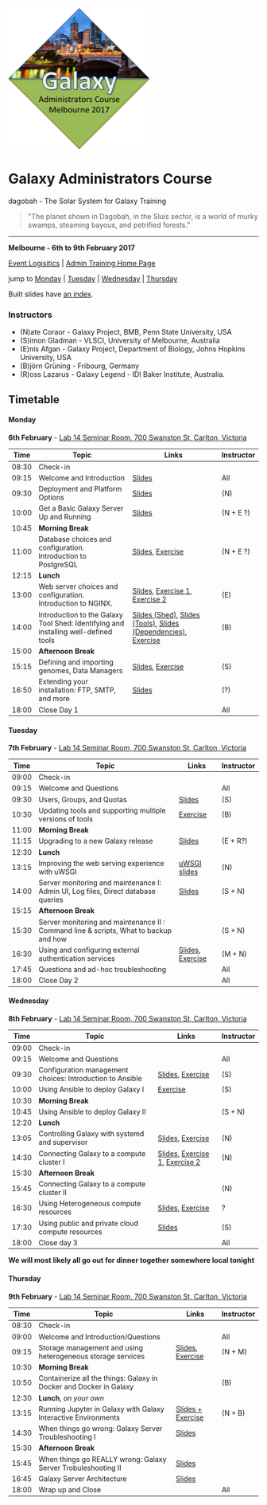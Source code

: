 ![gatc2017_logo.png](docs/shared-images/gatc2017_logo.png)

# Galaxy Administrators Course

dagobah - The Solar System for Galaxy Training
> "The planet shown in Dagobah, in the Sluis sector, is a world of murky swamps, steaming bayous, and petrified forests."

---
**Melbourne - 6th to 9th February 2017**

[Event Logisitics]() | [Admin Training Home Page]()

jump to [Monday](#monday) | [Tuesday](#tuesday) | [Wednesday](#wednesday) | [Thursday](#thursday)

Built slides have [an index](https://gvlproject.github.io/dagobah-training/).

### Instructors

* (N)ate Coraor - Galaxy Project, BMB, Penn State University, USA
* (S)imon Gladman - VLSCI, University of Melbourne, Australia
* (E)nis Afgan - Galaxy Project, Department of Biology, Johns Hopkins University, USA
* (B)jörn Grüning - Fribourg, Germany
* (R)oss Lazarus - Galaxy Legend - IDI Baker Institute, Australia.

## Timetable
#### Monday
**6th February** - [Lab 14 Seminar Room, 700 Swanston St, Carlton, Victoria](https://www.carltonconnect.com.au/our-community/lab-14/)

| **Time** | **Topic** | **Links** | **Instructor** |
| -------- | --------- | --------- | ----------- |
| 08:30 | Check-in |  |  |
| 09:15 | Welcome and Introduction | [Slides](https://gvlproject.github.io/dagobah-training/00-intro/intro.html) | All |
| 09:30 | Deployment and Platform Options | [Slides](https://gvlproject.github.io/dagobah-training/01-deployment-platforms/choices.html) | (N) |
| 10:00 | Get a Basic Galaxy Server Up and Running | [Slides](https://gvlproject.github.io/dagobah-training/02-basic-server/get-galaxy.html) | (N + E ?) |
| 10:45 | **Morning Break** | | |
| 11:00 | Database choices and configuration. Introduction to PostgreSQL | [Slides](https://gvlproject.github.io/dagobah-training/03-databases/databases.html), [Exercise](intro/03-databases/ex1-postgres.md) | (N + E ?) |
| 12:15 | **Lunch** | | |
| 13:00 | Web server choices and configuration. Introduction to NGINX. | [Slides](https://gvlproject.github.io/dagobah-training/04-web-servers/webservers.html), [Exercise 1](https://github.com/gvlproject/dagobah-training/blob/master/intro/04-web-servers/ex1-apache.md), [Exercise 2](https://github.com/gvlproject/dagobah-training/blob/master/intro/04-web-servers/ex2-nginx.md) | (E) |
| 14:00 | Introduction to the Galaxy Tool Shed: Identifying and installing well-defined tools | [Slides (Shed)](https://gvlproject.github.io/dagobah-training/05-tool-shed/shed_intro.html), [Slides (Tools)](https://gvlproject.github.io/dagobah-training/05-tool-shed/tool_installation.html), [Slides (Dependencies)](https://gvlproject.github.io/dagobah-training/05-tool-shed/tool-dependencies.html), [Exercise](intro/05-tool-shed/ex-tool-management.md)| (B) |
| 15:00 | **Afternoon Break** | | |
| 15:15 | Defining and importing genomes, Data Managers | [Slides](https://gvlproject.github.io/dagobah-training/06-reference-genomes/reference_genomes.html), [Exercise](intro/06-reference-genomes/ex06_reference_genomes.md) | (S) |
| 16:50 | Extending your installation: FTP, SMTP, and more| [Slides](https://gvlproject.github.io/dagobah-training/07-extending-installation/extending.html) | (?)  |
| 18:00 | Close Day 1 | | All |

#### Tuesday
**7th February** - [Lab 14 Seminar Room, 700 Swanston St, Carlton, Victoria](https://www.carltonconnect.com.au/our-community/lab-14/)

| **Time** | **Topic** | **Links** | **Instructor** |
| -------- | --------- | --------- | ----------- |
| 09:00 | Check-in |  |  |
| 09:15 | Welcome and Questions |  | All |
| 09:30 | Users, Groups, and Quotas | [Slides](https://gvlproject.github.io/dagobah-training/08-users-groups-quotas/users-groups-quotas.html) | (S) |
| 10:30 | Updating tools and supporting multiple versions of tools | [Exercise](intro/05-tool-shed/ex-tool-management.md) | (B) |
| 11:00 | **Morning Break** | | |
| 11:15 | Upgrading to a new Galaxy release | [Slides](https://gvlproject.github.io/dagobah-training/10-upgrading-release/upgrading.html) | (E + R?) |
| 12:30 | **Lunch** | | |
| 13:15 | Improving the web serving experience with uWSGI | [uWSGI slides](https://gvlproject.github.io/dagobah-training/002-monitoring-maintenance/uwsgi.html) | (N) |
| 14:00 | Server monitoring and maintenance I: Admin UI, Log files, Direct database queries | [Slides](https://gvlproject.github.io/dagobah-training/002-monitoring-maintenance/monitoring-maintenance.html) | (S + N) |
| 15:15 | **Afternoon Break** | | |
| 15:30 | Server monitoring and maintenance II : Command line & scripts, What to backup and how | | (S + N) |
| 16:30 | Using and configuring external authentication services | [Slides](https://gvlproject.github.io/dagobah-training/004-external-auth/external-auth.html), [Exercise](https://github.com/gvlproject/dagobah-training/blob/master/advanced/004-external-authentication/ex1-pam-auth.md) | (M + N) |
| 17:45 | Questions and ad-hoc troubleshooting | | All |
| 18:00 | Close Day 2 | | All |

#### Wednesday
**8th February** - [Lab 14 Seminar Room, 700 Swanston St, Carlton, Victoria](https://www.carltonconnect.com.au/our-community/lab-14/)

| **Time** | **Topic** | **Links** | **Instructor** |
| -------- | --------- | --------- | ----------- |
| 09:00 | Check-in  |  |  |
| 09:15 | Welcome and Questions |  | All |
| 09:30 | Configuration management choices: Introduction to Ansible | [Slides](https://gvlproject.github.io/dagobah-training/001-ansible/ansible-introduction.html), [Exercise](https://github.com/gvlproject/dagobah-training/blob/master/advanced/001-ansible/ex1-intro-ansible.md) | (S) |
| 10:00 | Using Ansible to deploy Galaxy I |  [Exercise](https://github.com/gvlproject/dagobah-training/blob/master/advanced/001-ansible/ex2-galaxy-ansible.md)| (S) |
| 10:30 | **Morning Break** | | |
| 10:45 | Using Ansible to deploy Galaxy II |  | (S + N) |
| 12:20 | **Lunch** | | |
| 13:05 | Controlling Galaxy with systemd and supervisor | [Slides](https://gvlproject.github.io/dagobah-training/002a-systemd-supervisor/systemd-supervisor.html), [Exercise](https://github.com/gvlproject/dagobah-training/blob/master/advanced/002a-systemd-supervisor/ex1-supervisor.md) | (N) |
| 14:30 | Connecting Galaxy to a compute cluster I | [Slides](https://gvlproject.github.io/dagobah-training/005-compute-cluster/compute-cluster.html), [Exercise 1](https://github.com/gvlproject/dagobah-training/blob/master/advanced/005-compute-cluster/ex1-slurm.md), [Exercise 2](https://github.com/gvlproject/dagobah-training/blob/master/advanced/005-compute-cluster/ex2-advanced-job-configs.md) | (N)|
| 15:30 | **Afternoon Break** | | |
| 15:45 | Connecting Galaxy to a compute cluster II |  | (N) |
| 16:30 | Using Heterogeneous compute resources | [Slides](https://gvlproject.github.io/dagobah-training/005-compute-cluster/heterogeneous.html), [Exercise](https://github.com/gvlproject/dagobah-training/blob/master/advanced/005-compute-cluster/ex3-pulsar.md) | ? |
| 17:30 | Using public and private cloud compute resources | [Slides](https://gvlproject.github.io/dagobah-training/006-clouds/clouds.html) | (S) |
| 18:00 | Close day 3 | | All |

**We will most likely all go out for dinner together somewhere local tonight**

#### Thursday
**9th February** - [Lab 14 Seminar Room, 700 Swanston St, Carlton, Victoria](https://www.carltonconnect.com.au/our-community/lab-14/)

| **Time** | **Topic** | **Links** | **Instructor** |
| -------- | --------- | --------- | ----------- |
| 08:30 | Check-in |  |  |
| 09:00 | Welcome and Introduction/Questions |  | All |
| 09:15 | Storage management and using heterogeneous storage services | [Slides](https://gvlproject.github.io/dagobah-training/007-storage/storage.html), [Exercise](https://github.com/gvlproject/dagobah-training/blob/master/advanced/007-storage-management/ex1-objectstore.md) | (N + M) |
| 10:30 | **Morning Break** | | |
| 10:50 | Containerize all the things: Galaxy in Docker and Docker in Galaxy | | (B) |
| 12:30 | **Lunch**, *on your own* | | |
| 13:15 | Running Jupyter in Galaxy with Galaxy Interactive Environments | [Slides + Exercise](https://gist.github.com/natefoo/73bdcd9d467efd8d333ec15719e71108) | (N + B) |
| 14:30 | When things go wrong: Galaxy Server Troubleshooting I | [Slides](https://gvlproject.github.io/dagobah-training/11-basic-troubleshooting/basic-troubleshooting.html)| |
| 15:30 | **Afternoon Break** | | |
| 15:45 | When things go REALLY wrong: Galaxy Server Trobuleshooting II |  [Slides](https://gvlproject.github.io/dagobah-training/009-advanced-troubleshooting/troubleshooting.html#1) | |
| 16:45 | Galaxy Server Architecture | [Slides](https://gvlproject.github.io/dagobah-training/12-architecture/galaxy_architecture.html) | | 
| 18:00 | Wrap up and Close | | All |
